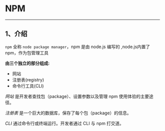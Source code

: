 # NPM

-----------------

## 1、介绍

`npm` 全称 `node package manager`，npm 是由 node.js 编写的 ,node.js内置了 npm，作为包管理工具

**由三个独立的部分组成:**

- 网站
- 注册表(registry)
- 命令行工具(CLI)

*网站* 是开发者查找包（package）、设置参数以及管理 npm 使用体验的主要途径。

*注册表*  是一个巨大的数据库，保存了每个包（package）的信息。

*CLI*  通过命令行或终端运行。开发者通过 CLI 与 npm 打交道。

